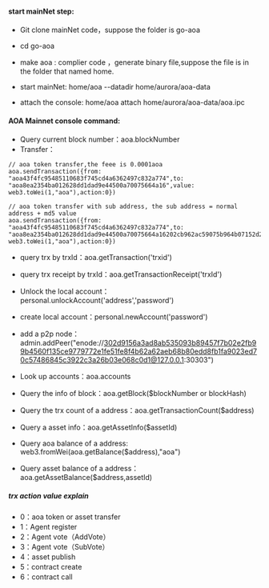 #### start mainNet step:

* Git clone mainNet code，suppose the folder is go-aoa
* cd go-aoa
* make aoa : complier code ，generate binary file,suppose the file is in the folder that named home.
* start mainNet:  home/aoa --datadir home/aurora/aoa-data

* attach the console: home/aoa attach  home/aurora/aoa-data/aoa.ipc



#### AOA Mainnet console command:

* Query current block number：aoa.blockNumber
* Transfer：

```
// aoa token transfer,the feee is 0.0001aoa
aoa.sendTransaction({from: "aoa43f4fc95485110683f745cd4a6362497c832a774",to: "aoa8ea2354ba012628dd1dad9e44500a70075664a16",value: web3.toWei(1,"aoa"),action:0})

// aoa token transfer with sub address, the sub address = normal address + md5 value
aoa.sendTransaction({from: "aoa43f4fc95485110683f745cd4a6362497c832a774",to: "aoa8ea2354ba012628dd1dad9e44500a70075664a16202cb962ac59075b964b07152d234b70",value: web3.toWei(1,"aoa"),action:0})
```

* query trx by trxId：aoa.getTransaction('trxid')
* query trx receipt by trxId：aoa.getTransactionReceipt('trxId')

* Unlock the local account：personal.unlockAccount('address','password')

* create local account：personal.newAccount('password')

* add a p2p node：admin.addPeer("enode://302d9156a3ad8ab535093b89457f7b02e2fb99b4560f135ce9779772e1fe51fe8f4b62a62aeb68b80edd8fb1fa9023ed70c57486845c3922c3a26b03e068c0d1@127.0.0.1:30303")

* Look up accounts：aoa.accounts
* Query the info of block：aoa.getBlock($blockNumber or blockHash)
* Query the trx count of a address：aoa.getTransactionCount($address)
* Query a asset info：aoa.getAssetInfo($assetId)
* Query aoa balance of a address: web3.fromWei(aoa.getBalance($address),"aoa")
* Query asset balance of a address：aoa.getAssetBalance($address,assetId)



##### trx action value explain

* 0：aoa token or asset transfer
* 1：Agent register
* 2：Agent vote（AddVote）
* 3：Agent vote（SubVote）
* 4：asset publish
* 5：contract create
* 6：contract call